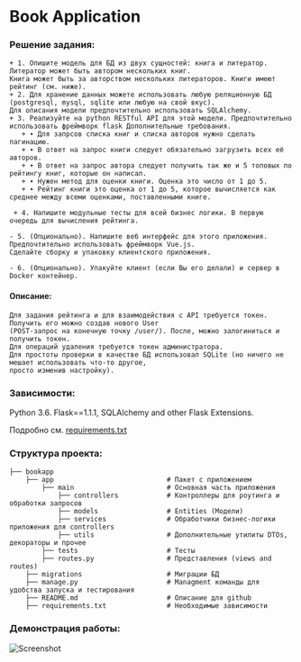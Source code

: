 # Book Application

### Решение задания:
   
    + 1. Опишите модель для БД из двух сущностей: книга и литератор. Литератор может быть автором нескольких книг. 
    Книга может быть за авторством нескольких литераторов. Книги имеют рейтинг (см. ниже).
    + 2. Для хранение данных можете использовать любую реляционную БД (postgresql, mysql, sqlite или любую на свой вкус). 
    Для описания модели предпочтительно использовать SQLAlchemy.
    + 3. Реализуйте на python RESTful API для этой модели. Предпочтительно использовать фреймворк flask Дополнительные требования.
       + ∙ Для запрсов списка книг и списка авторов нужно сделать пагинацию.
       + ∙ В ответ на запрос книги следует обязательно загрузить всех её авторов.
       + ∙ В ответ на запрос автора следует получить так же и 5 топовых по рейтингу книг, которые он написал.
       + ∙ Нужен метод для оценки книги. Оценка это число от 1 до 5.
       + ∙ Рейтинг книги это оценка от 1 до 5, которое вычисляется как среднее между всеми оценками, поставленными книге.

     + 4. Напишите модульные тесты для всей бизнес логики. В первую очередь для вычисления рейтинга.

    - 5. (Опционально). Напишите веб интерфейс для этого приложения. Предпочтительно использовать фреймворк Vue.js. 
    Сделайте сборку и упаковку клиентского приложения.

    - 6. (Опционально). Упакуйте клиент (если Вы его делали) и сервер в Docker контейнер.
#### Описание:
    Для задания рейтинга и для взаимодействия с API требуется токен. Получить его можно создав нового User 
    (POST-запрос на конечную точку /user/). После, можно залогиниться и получить токен. 
    Для операций удаления требуется токен администратора.
    Для простоты проверки в качестве БД использовал SQLite (но ничего не мешает использовать что-то другое, 
    просто изменив настройку).

### Зависимости:
   Python 3.6. Flask==1.1.1, SQLAlchemy and other Flask Extensions.
   
   Подробно см. [requirements.txt](https://github.com/DanilXO/bookapp/blob/master/requirements.txt)
   
### Структура проекта:
    ├── bookapp
        ├── app                            # Пакет с приложением
            ├── main                       # Основная часть приложения
                ├── controllers            # Контроллеры для роутинга и обработки запросов
                ├── models                 # Entities (Модели)
                ├── services               # Обработчики бизнес-логики приложения для controllers
                ├── utils                  # Дополнительные утилиты DTOs, декораторы и прочее
            ├── tests                      # Тесты
            ├── routes.py                  # Представления (views and routes)
        ├── migrations                     # Миграции БД
        ├── manage.py                      # Managment команды для удобства запуска и тестирования                           
        ├── README.md                      # Описание для github
        ├── requirements.txt               # Необходимые зависимости
    
### Демонстрация работы:
![Screenshot](http://dl3.joxi.net/drive/2019/12/15/0038/4064/2539488/88/d2a56c16e0.png)
